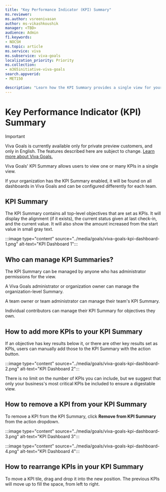 ```yaml
---
title: "Key Performance Indicator (KPI) Summary"
ms.reviewer: 
ms.author: vsreenivasan
author: ms-vikashkoushik
manager: <TBD>
audience: Admin
f1.keywords:
- NOCSH
ms.topic: article
ms.service: viva
ms.subservice: viva-goals
localization_priority: Priority
ms.collection:  
- m365initiative-viva-goals
search.appverid:
- MET150

description: "Learn how the KPI Summary provides a single view for your most important KPIs."
---
```


# Key Performance Indicator (KPI) Summary

> [!IMPORTANT]
> Viva Goals is currently available only for private preview customers, and only in English. The features described here are subject to change. [Learn more about Viva Goals.](https://go.microsoft.com/fwlink/?linkid=2189933)

Viva Goals' KPI Summary allows users to view one or many KPIs in a single view.

If your organization has the KPI Summary enabled, it will be found on all dashboards in Viva Goals and can be configured differently for each team.

## KPI Summary

The KPI Summary contains all top-level objectives that are set as KPIs. It will display the alignment (if it exists), the current status given at last check-in, and the current value. It will also show the amount increased from the start value in small gray text.

:::image type="content" source="../media/goals/viva-goals-kpi-dashboard-1.png" alt-text="KPI Dashboard 1":::

## Who can manage KPI Summaries? 

The KPI Summary can be managed by anyone who has administrator permissions for the view.

A Viva Goals administrator or organization owner can manage the organization-level Summary.

A team owner or team administrator can manage their team's KPI Summary.

Individual contributors can manage their KPI Summary for objectives they own.

## How to add more KPIs to your KPI Summary

If an objective has key results below it, or there are other key results set as KPIs, users can manually add those to the KPI Summary with the action button.

:::image type="content" source="../media/goals/viva-goals-kpi-dashboard-2.png" alt-text="KPI Dashboard 2":::

There is no limit on the number of KPIs you can include, but we suggest that only your business's most critical KPIs be included to ensure a digestable view.

## How to remove a KPI from your KPI Summary
  
To remove a KPI from the KPI Summary, click **Remove from KPI Summary** from the action dropdown.

:::image type="content" source="../media/goals/viva-goals-kpi-dashboard-3.png" alt-text="KPI Dashboard 3":::

:::image type="content" source="../media/goals/viva-goals-kpi-dashboard-4.png" alt-text="KPI Dashboard 4":::

## How to rearrange KPIs in your KPI Summary

To move a KPI tile, drag and drop it into the new position. The previous KPIs will move up to fill the space, from left to right. 
